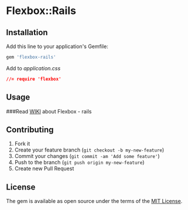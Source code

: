 # Flexbox::Rails

## Installation

Add this line to your application's Gemfile:
```ruby
gem 'flexbox-rails'
```

Add to  _application.css_
```css
//= require 'flexbox'
```
## Usage

###Read [WIKI](https://github.com/woodcrust/flexbox-rails/wiki) about Flexbox - rails

## Contributing

1. Fork it
2. Create your feature branch (`git checkout -b my-new-feature`)
3. Commit your changes (`git commit -am 'Add some feature'`)
4. Push to the branch (`git push origin my-new-feature`)
5. Create new Pull Request


## License

The gem is available as open source under the terms of the [MIT License](http://opensource.org/licenses/MIT).

